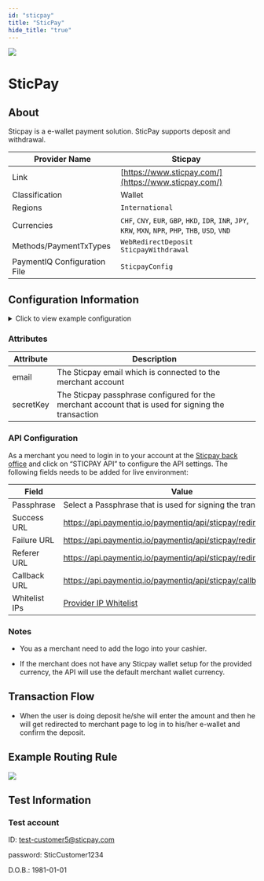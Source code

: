 ```yaml
--- 
id: "sticpay" 
title: "SticPay"
hide_title: "true"
---
```

 
![](/img/providers/logos/sticpay.png)

# SticPay

## About
Sticpay is a e-wallet payment solution. SticPay  supports deposit and withdrawal.

| Provider Name                | Sticpay                                                                                                 |
|------------------------------|---------------------------------------------------------------------------------------------------------|
| Link                         | [https://www.sticpay.com/](https://www.sticpay.com/)                                                    |
| Classification               | Wallet                                                                                                  |
| Regions                      | `International`                                                                                         |
| Currencies                   | `CHF`, `CNY`, `EUR`, `GBP`, `HKD`, `IDR`, `INR`, `JPY`, `KRW`, `MXN`, `NPR`, `PHP`, `THB`, `USD`, `VND` |
| Methods/PaymentTxTypes       | `WebRedirectDeposit`<br/> `SticpayWithdrawal`                                                           |
| PaymentIQ Configuration File | `SticpayConfig`                                                                                         |

## Configuration Information

<details>
<summary>Click to view example configuration</summary>
<br/>


```xml
<com.devcode.paymentiq.integration.sticpay.SticpayConfig>
   <enabled>true</enabled>
   <testMode>false</testMode>
   <width>600</width>
   <height>600</height>
   <container>iframe</container>
  <accounts>
    <entry>
     <string>default</string>
     <account>
        <email>??</email>
        <secretKey>??</secretKey>
        <supportedCurrencies>USD|EUR</supportedCurrencies>
     </account>
    </entry>
  </accounts>
  <redirectUrl>${baseRedirectUrl}/api/sticpay/redirect/${ptx.txRefId}</redirectUrl>
  <callbackUrl>${baseCallbackUrl}/api/sticpay/callback/${ptx.txRefId}</callbackUrl>
</com.devcode.paymentiq.integration.sticpay.SticpayConfig>
```

</details>

### Attributes

| Attribute | Description                                                                                         |
|-----------|-----------------------------------------------------------------------------------------------------|
| email     | The Sticpay email which is connected to the merchant account                                        |
| secretKey | The Sticpay passphrase configured for the merchant account that is used for signing the transaction |

### API Configuration

As a merchant you need to login in to your account at the [Sticpay back office](https://mypage.sticpay.com) and click on “STICPAY API” to configure the API settings. The following fields needs to be added for live environment:

| Field         | Value                                                                                                         |
|---------------|---------------------------------------------------------------------------------------------------------------|
| Passphrase    | Select a Passphrase that is used for signing the transaction                                                  |
| Success URL   | https://api.paymentiq.io/paymentiq/api/sticpay/redirect/success                                               |
| Failure URL   | https://api.paymentiq.io/paymentiq/api/sticpay/redirect/failure                                               |
| Referer URL   | https://api.paymentiq.io/paymentiq/api/sticpay/redirect/cancel                                                |
| Callback URL  | https://api.paymentiq.io/paymentiq/api/sticpay/callback                                                       |
| Whitelist IPs | [Provider IP Whitelist](/../docs/configuration_and_administration/system_configuration/provider_ip_whitelist) |

### Notes

- You as a merchant need to add the logo into your cashier.

- If the merchant does not have any Sticpay wallet setup for the provided currency, the API will use the default merchant wallet currency.

## Transaction Flow

- When the user is doing deposit he/she will enter the amount and then he will get redirected to merchant page to log in to his/her e-wallet and confirm the deposit.

## Example Routing Rule

![](/img/providers/routing/sticpay.png)

## Test Information

### Test account

ID: test-customer5@sticpay.com

password: SticCustomer1234

D.O.B.: 1981-01-01

